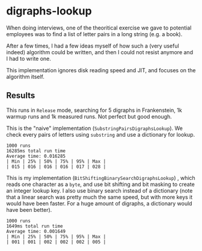 # digraphs-lookup

When doing interviews, one of the theoritical exercise we gave to potential employees was to find a list of letter pairs in a long string (e.g. a book).

After a few times, I had a few ideas myself of how such a (very useful indeed) algorithm could be written, and then I could not resist anymore and I had to write one.

This implementation ignores disk reading speed and JIT, and focuses on the algorithm itself.

## Results

This runs in `Release` mode, searching for 5 digraphs in Frankenstein, 1k warmup runs and 1k measured runs. Not perfect but good enough.

This is the "naive" implementation (`SubstringPairsDigraphsLookup`). We check every pairs of letters using `substring` and use a dictionary for lookup.

    1000 runs
    16285ms total run time
    Average time: 0.016285
    | Min | 25% | 50% | 75% | 95% | Max |
    | 015 | 016 | 016 | 016 | 017 | 028 |

This is my implementation (`BitShiftingBinarySearchDigraphsLookup`) , which reads one character as a `byte`, and use bit shifting and bit masking to create an integer lookup key. I also use binary search instead of a dictionary (note that a linear search was pretty much the same speed, but with more keys it would have been faster. For a huge amount of digraphs, a dictionary would have been better).

    1000 runs
    1649ms total run time
    Average time: 0.001649
    | Min | 25% | 50% | 75% | 95% | Max |
    | 001 | 001 | 002 | 002 | 002 | 005 |
